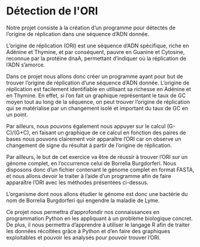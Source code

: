 # Détection de l'ORI

  Notre projet consiste à la création d’un programme pour détectés de l’origine de réplication dans une séquence d’ADN donnée.

  L’origine de réplication (ORI) est une séquence d’ADN spécifique, riche en Adénine et Thymine, et par conséquent, pauvre en Guanine et Cytosine, reconnue par la protéine dnaA, permettant d’indiquer où la réplication de l’ADN s’amorce.

  Dans ce projet nous allons donc créer un programme ayant pour but de trouver l’origine de réplication d’une séquence d’ADN donnée. L’origine de réplication est facilement identifiable en utilisant sa richesse en Adénine et en Thymine. En effet, si l’on fait un graphique représentant le taux de GC moyen tout au long de la séquence, on peut trouver l’origine de réplication qui se matérialise par un changement isolé et important du taux de GC en un point.

  Par ailleurs, nous pouvons également nous appuyer sur le calcul (G-C)/(G+C), en faisant un graphique de ce calcul en fonction des paires de bases nous pouvons clairement voir apparaître l’ORI car on observe un changement de signe du résultat à partir de l’origine de réplication. 

  Par ailleurs, le but de cet exercice va être de réussir à trouver l’ORI sur un génome complet, en l’occurrence celui de Borrelia Burgdorferi. Nous disposons donc d’un fichier contenant le génome complet en format FASTA, et nous allons devoir le traiter à l’aide d’un programme afin de faire apparaître l’ORI avec les méthodes présentées ci-dessus. 

  L’organisme dont nous allons étudier le génome est donc une bactérie du nom de Borrelia Burgdorferi qui engendre la maladie de Lyme.

  Ce projet nous permettra d’approfondir nos connaissances en programmation Python en les appliquant à un problème biologique concret. De plus, il nous permettra d’apprendre à utiliser le langage R afin de traiter les données récoltées grâce à Python et d’en faire des graphiques exploitables et pouvoir les analysés pour pouvoir trouver l’ORI.

